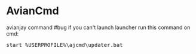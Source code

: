 # AvianCmd
avianjay command
#bug
if you can't launch launcher
run this command on cmd:
<pre>start %USERPROFILE%\ajcmd\updater.bat</pre>
